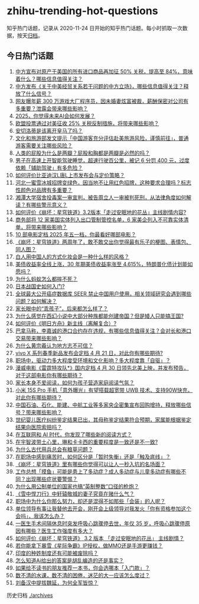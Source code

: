 # zhihu-trending-hot-questions

知乎热门话题，记录从 2020-11-24
日开始的知乎热门话题。每小时抓取一次数据，按天[归档](./archives)。

## 今日热门话题

<!-- BEGIN -->
<!-- 最后更新时间 Thu Apr 10 2025 04:00:48 GMT+0800 (China Standard Time) -->

1. [中方宣布对原产于美国的所有进口商品再加征 50% 关税，提高至 84%，意味着什么？哪些信息值得关注？](https://www.zhihu.com/question/1893377741723775700)
1. [中方发布《关于中美经贸关系若干问题的中方立场》，哪些信息值得关注？释放了什么信号？](https://www.zhihu.com/question/1893317433491690800)
1. [网友曝年薪 300 万游戏大厂程序员，因未婚妻炫富被裁，薪酬保密对公司有多重要？泄露会带来哪些影响？](https://www.zhihu.com/question/1893366717599676000)
1. [2025，你觉得未来AI会如何发展？](https://www.zhihu.com/question/13521728599)
1. [欧盟投票通过对美征收 25% 关税反制措施，将带来哪些影响？](https://www.zhihu.com/question/1893411206561247500)
1. [安切洛蒂是该离开皇马了吗？](https://www.zhihu.com/question/1893171763984199700)
1. [文化和旅游部发文提示「中国游客充分评估赴美旅游风险，谨慎前往」，普通游客需要关注哪些风险？](https://www.zhihu.com/question/1893423301625357600)
1. [人类的屁股为什么是两瓣？屁股和胸都是两瓣是必然的吗？](https://www.zhihu.com/question/8877872203)
1. [男子在高速上开智能驾驶睡觉，超速行驶百公里，被记 6 分罚 400 元，过度依赖「辅助驾驶」有多危险？](https://www.zhihu.com/question/1893333101096171300)
1. [如何评价比亚迪汉L唐L上市发布会与定价策略？](https://www.zhihu.com/question/1893398572197708300)
1. [河北一蜜雪冰城招牌变绿色，因当地不让用红色招牌，这种要求合理吗？标志性颜色对品牌有多重要？](https://www.zhihu.com/question/1893020431730042400)
1. [湘潭大学宿舍投毒案一审宣判，被告周立人一审被判死刑，从法律角度如何解读？有哪些警示意义？](https://www.zhihu.com/question/1892607368228987400)
1. [如何评价《崩坏：星穹铁道》3.2版本「走过安眠地的花丛」主线剧情内容?](https://www.zhihu.com/question/1893264881429500400)
1. [商务部将 12 家美国实体列入出口管制管控名单，6 家美企列入不可靠实体清单，将带来哪些影响？](https://www.zhihu.com/question/1893379214817857500)
1. [10 部电影定档 2025 年五一档，你最看好哪部电影？](https://www.zhihu.com/question/1893267085657859300)
1. [《崩坏：星穹铁道》两周年了，敢不敢交出你觉得最有乐子的梗图、表情包、同人图？](https://www.zhihu.com/question/1892538035310160000)
1. [白人用中国人的方式化妆会是一种什么样的风格？](https://www.zhihu.com/question/641480626)
1. [美债收益率全线上涨，30 年期美债收益率涨至 4.615%，特朗普化债计划能如愿吗？](https://www.zhihu.com/question/1892912854786602200)
1. [为什么蚂蚁怎么都摔不死？](https://www.zhihu.com/question/48312633)
1. [日本战国史如何入门?](https://www.zhihu.com/question/523284404)
1. [全球最大公开癌症数据库 SEER 禁止中国用户使用，相关领域研究会遇到哪些问题？如何解决？](https://www.zhihu.com/question/1892902184703713500)
1. [家长眼中的“乖孩子”，后来都怎么样了？](https://www.zhihu.com/question/1893349591786688800)
1. [为什么感觉在西幻小说中大部分种族都能创建帝国？但是矮人只能搞王国?](https://www.zhihu.com/question/1891275962206901800)
1. [如何评价《明日方舟》新主线（离解复合）?](https://www.zhihu.com/question/1891093822651478300)
1. [巴拿马称，李嘉诚的港口合约存在违规，有哪些信息值得关注？会对长和港口交易带来哪些影响？](https://www.zhihu.com/question/1893236226456248800)
1. [为什么黄宗羲认为地方志不可信？](https://www.zhihu.com/question/597654282)
1. [vivo X 系列春季新品发布会定档 4 月 21 日，对此你有哪些期待?](https://www.zhihu.com/question/1892518566412136700)
1. [职场中，驱动力多大程度受环境和文化影响？多大程度靠「自驱」？](https://www.zhihu.com/question/1890428806956803000)
1. [漫威电影《雷霆特攻队*》国内定档 4 月 30 日领先北美上映，并发布预告，对于这部电影你有哪些期待？](https://www.zhihu.com/question/1892936583415559200)
1. [家长本身不爱阅读，如何为孩子营造家庭阅读气氛？](https://www.zhihu.com/question/1891631147307471400)
1. [小米 15S Pro 手机「意外曝光」有望搭载超宽带 UWB 技术、支持90W快充，对此你有哪些期待？](https://www.zhihu.com/question/1892534775111181600)
1. [中国石油、石化、能建、中航工业等多家央企密集宣布回购增持，释放哪些信号？带来哪些影响？](https://www.zhihu.com/question/1892928064830284000)
1. [世纪婴儿医疗纠纷鉴定结果已出，其母称鉴定结果符合预期，家属能根据鉴定结果向医院索赔吗？](https://www.zhihu.com/question/1893270991469246200)
1. [在互联网和 AI 时代，你发现了哪些新的阅读方式？](https://www.zhihu.com/question/1891671908996605700)
1. [在宇智波带土心里，琳和卡卡西的重要程度是一致还是不一致?](https://www.zhihu.com/question/12557274323)
1. [为什么古代用兵总会有粮草问题？](https://www.zhihu.com/question/424015559)
1. [在职场中感到痛苦时，如何区分是「暂时失衡」还是「触及底线」？](https://www.zhihu.com/question/1892587429426325200)
1. [《崩坏：星穹铁道》里有哪些你觉得可以让人一秒入坑的名场面？](https://www.zhihu.com/question/1892538034781663700)
1. [工作总想「摸鱼」可能是患上了多动症？成人多动症与儿童多动症有哪些不同？出现哪些症状要警惕？](https://www.zhihu.com/question/1892651099070096100)
1. [为什么用公制单位的国家也搞“英制整数”口径的枪炮？](https://www.zhihu.com/question/15571267584)
1. [《雪中悍刀行》中轩辕敬城的妻子究竟在赌什么气？](https://www.zhihu.com/question/495186483)
1. [职场中为什么你那么努力，却还是混得不如那些「会装」的人呢？](https://www.zhihu.com/question/9805996920)
1. [单位领导有事让我替他去开会，刚开会上级领导对我发火「你有资格参加这个会吗」，我该怎么办？](https://www.zhihu.com/question/1891802435388957400)
1. [一医生手术间隔休息时突发呼吸心跳骤停去世，年仅 35 岁，呼吸心跳骤停原因有哪些？医生工作强度有多大？](https://www.zhihu.com/question/1892996590421107000)
1. [如何评价《崩坏：星穹铁道》 3.2 版本 「走过安眠地的花丛」 主线剧情？](https://www.zhihu.com/question/1892668180519966200)
1. [若你能拿下暴雪《星际争霸》IP授权，做MMO还是手游更赚钱？](https://www.zhihu.com/question/1892293456006718200)
1. [印度的种姓制度还有可能被废除吗？](https://www.zhihu.com/question/9661972875)
1. [怎么知道Ai给出的答案是胡乱编造的还是事实？](https://www.zhihu.com/question/644562485)
1. [如果给不读书的朋友推荐一本书，你会选哪本「入门款」？](https://www.zhihu.com/question/1892357210174091500)
1. [数不清的水课，数不清的困倦，迷茫的大一应该怎么度过？](https://www.zhihu.com/question/1890405823521473500)
1. [刘备汉中提拔魏延，为何全军皆惊？](https://www.zhihu.com/question/1890301821785978600)

<!-- END -->

历史归档 [./archives](./archives)
